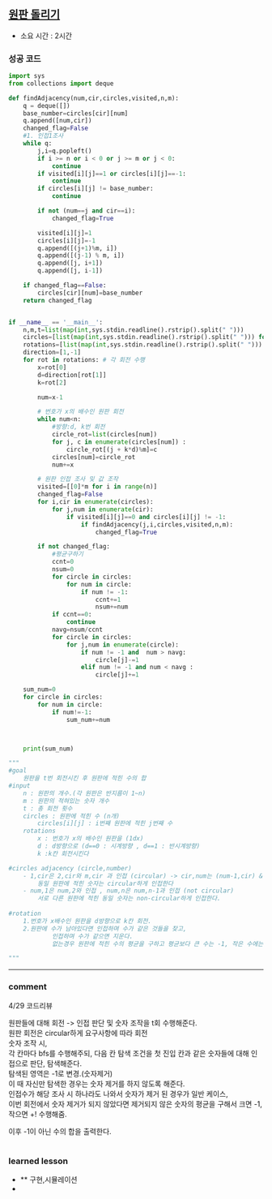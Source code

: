 ## [원판 돌리기](https://www.acmicpc.net/problem/17822)
* 소요 시간 :  2시간 



### 성공 코드
```python
import sys
from collections import deque

def findAdjacency(num,cir,circles,visited,n,m):
    q = deque([])
    base_number=circles[cir][num]
    q.append([num,cir])
    changed_flag=False
    #1. 인접1조사
    while q:
        j,i=q.popleft()
        if i >= n or i < 0 or j >= m or j < 0:
            continue
        if visited[i][j]==1 or circles[i][j]==-1:
            continue
        if circles[i][j] != base_number:
            continue

        if not (num==j and cir==i):
            changed_flag=True

        visited[i][j]=1
        circles[i][j]=-1
        q.append([(j+1)%m, i])
        q.append([(j-1) % m, i])
        q.append([j, i+1])
        q.append([j, i-1])

    if changed_flag==False:
        circles[cir][num]=base_number
    return changed_flag


if __name__ == '__main__':
    n,m,t=list(map(int,sys.stdin.readline().rstrip().split(" ")))
    circles=[list(map(int,sys.stdin.readline().rstrip().split(" "))) for i in range(n)]
    rotations=[list(map(int,sys.stdin.readline().rstrip().split(" "))) for i in range(t)]
    direction=[1,-1]
    for rot in rotations: # 각 회전 수행
        x=rot[0]
        d=direction[rot[1]]
        k=rot[2]

        num=x-1

        # 번호가 x의 배수인 원판 회전
        while num<n:
            #방향:d, k번 회전
            circle_rot=list(circles[num])
            for j, c in enumerate(circles[num]) :
                circle_rot[(j + k*d)%m]=c
            circles[num]=circle_rot
            num+=x

        # 원판 인접 조사 및 값 조작
        visited=[[0]*m for i in range(n)]
        changed_flag=False
        for i,cir in enumerate(circles):
            for j,num in enumerate(cir):
                if visited[i][j]==0 and circles[i][j] != -1:
                    if findAdjacency(j,i,circles,visited,n,m):
                        changed_flag=True

        if not changed_flag:
            #평균구하기
            ccnt=0
            nsum=0
            for circle in circles:
                for num in circle:
                    if num != -1:
                        ccnt+=1
                        nsum+=num
            if ccnt==0:
                continue
            navg=nsum/ccnt
            for circle in circles:
                for j,num in enumerate(circle):
                    if num != -1 and  num > navg:
                        circle[j]-=1
                    elif num != -1 and num < navg :
                        circle[j]+=1

    sum_num=0
    for circle in circles:
        for num in circle:
            if num!=-1:
                sum_num+=num



    print(sum_num)

"""
#goal
    원판을 t번 회전시킨 후 원판에 적힌 수의 합
#input
    n : 원판의 개수.(각 원판은 반지름이 1~n)
    m : 원판의 적혀있는 숫자 개수
    t : 총 회전 횟수
    circles : 원판에 적힌 수 (n개)
        circles[i][j] : i번째 원판에 적힌 j번째 수    
    rotations
        x : 번호가 x의 배수인 원판을 (1dx)
        d : d방향으로 (d==0 : 시계방향 , d==1 : 반시계방향)
        k :k칸 회전시킨다

#circles adjacency (circle,number)
    - 1,cir은 2,cir와 m,cir 과 인접 (circular) -> cir,num는 (num-1,cir) & (num+1,cir)와 인접
        동일 원판에 적힌 숫자는 circular하게 인접한다 
    - num,1은 num,2와 인접 , num,n은 num,n-1과 인접 (not circular)
        서로 다른 원판에 적힌 동일 숫자는 non-circular하게 인접한다.
    
#rotation
    1.번호가 x배수인 원판을 d방향으로 k칸 회전.
    2.원판에 수가 남아있다면 인접하며 수가 같은 것들을 찾고, 
            인접하며 수가 같으면 지운다. 
            없는경우 원판에 적힌 수의 평균을 구하고 평균보다 큰 수는 -1, 작은 수에는 +1을 해준다.  

"""
```



----------------------------------------------------------------------------
### comment 
4/29 코드리뷰    

원판들에 대해 회전 -> 인접 판단 및 숫자 조작을 t회 수행해준다.   
원판 회전은 circular하게 요구사항에 따라 회전   
숫자 조작 시,  
각 칸마다 bfs를 수행해주되, 다음 칸 탐색 조건을 첫 진입 칸과 같은 숫자들에 대해 인접으로 판단, 탐색해준다.   
탐색된 영역은 -1로 변경.(숫자제거)   
이 때 자신만 탐색한 경우는 숫자 제거를 하지 않도록 해준다.   
인접수가 해당 조사 시 하나라도 나와서 숫자가 제거 된 경우가 일반 케이스,  
이번 회전에서 숫자 제거가 되지 않았다면 제거되지 않은 숫자의 평균을 구해서 크면 -1, 작으면 +! 수행해줌.   

이후 -1이 아닌 수의 합을 출력한다. 



#
#
 ### learned lesson
 
* ** 구현,시뮬레이션
* 
#
#
 
 
 
